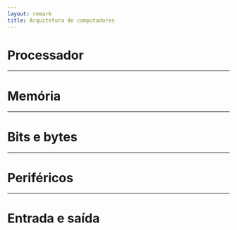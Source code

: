 ```yaml
---
layout: remark
title: Arquitetura de computadores
---
```


<div>

# Processador

---

# Memória

---

# Bits e bytes

---

# Periféricos

---

# Entrada e saída



</div>